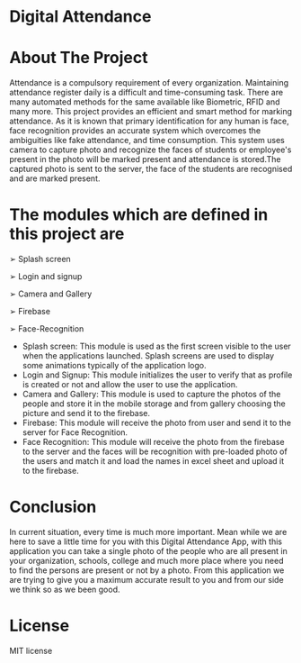 # Digital Attendance

# About The Project
Attendance is a compulsory requirement of every organization. Maintaining
attendance register daily is a difficult and time-consuming task. There are many
automated methods for the same available like Biometric, RFID and many more.
This project provides an efficient and smart method for marking attendance. As it is
known that primary identification for any human is face, face recognition provides
an accurate system which overcomes the ambiguities like fake attendance, and time
consumption. This system uses camera to capture photo and recognize the faces of
students or employee's present in the photo will be marked present and attendance is
stored.The captured photo is sent to the server, the face of the students are recognised
and are marked present.

# The modules which are defined in this project are
➢ Splash screen

➢ Login and signup

➢ Camera and Gallery

➢ Firebase

➢ Face-Recognition

* Splash screen:
This module is used as the first screen visible to the user when the
applications launched. Splash screens are used to display some
animations typically of the application logo.
* Login and Signup:
This module initializes the user to verify that as profile is created or not and
allow the user to use the application.
* Camera and Gallery:
This module is used to capture the photos of the people and store it in the
mobile storage and from gallery choosing the picture and send it to the
firebase.
* Firebase:
This module will receive the photo from user and send it to the server for
Face Recognition.
* Face Recognition:
This module will receive the photo from the firebase to the server and the
faces will be recognition with pre-loaded photo of the users and match it and
load the names in excel sheet and upload it to the firebase.

# Conclusion
In current situation, every time is much more important. Mean while we are
here to save a little time for you with this Digital Attendance App, with this
application you can take a single photo of the people who are all present in
your organization, schools, college and much more place where you need to
find the persons are present or not by a photo. From this application we are
trying to give you a maximum accurate result to you and from our side we
think so as we been good.

# License
MIT license
